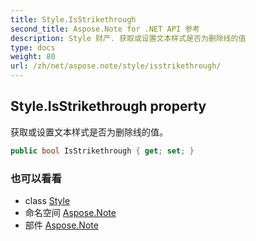 ```yaml
---
title: Style.IsStrikethrough
second_title: Aspose.Note for .NET API 参考
description: Style 财产. 获取或设置文本样式是否为删除线的值
type: docs
weight: 80
url: /zh/net/aspose.note/style/isstrikethrough/
---
```

## Style.IsStrikethrough property

获取或设置文本样式是否为删除线的值。

```csharp
public bool IsStrikethrough { get; set; }
```

### 也可以看看

* class [Style](../)
* 命名空间 [Aspose.Note](../../style/)
* 部件 [Aspose.Note](../../../)


